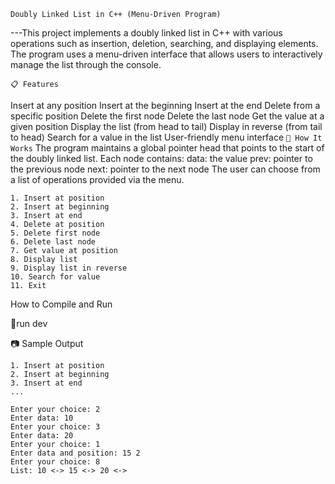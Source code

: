 ```Doubly Linked List in C++ (Menu-Driven Program)```


---This project implements a doubly linked list in C++ with various operations such as insertion, deletion, searching, and 
displaying elements. The program uses a menu-driven interface that allows users to interactively manage the list through the console.


```📋 Features```

Insert at any position
Insert at the beginning
Insert at the end
Delete from a specific position
Delete the first node
Delete the last node
Get the value at a given position
Display the list (from head to tail)
Display in reverse (from tail to head)
Search for a value in the list
User-friendly menu interface
```🧠 How It Works```
The program maintains a global pointer head that points to the start of the doubly linked list. Each node contains:
data: the value
prev: pointer to the previous node
next: pointer to the next node
The user can choose from a list of operations provided via the menu.

```--- MENU ---
1. Insert at position
2. Insert at beginning
3. Insert at end
4. Delete at position
5. Delete first node
6. Delete last node
7. Get value at position
8. Display list
9. Display list in reverse
10. Search for value
11. Exit
```
How to Compile and Run

🎁run dev

📷 Sample Output
```--- MENU ---
1. Insert at position
2. Insert at beginning
3. Insert at end
...

Enter your choice: 2
Enter data: 10
Enter your choice: 3
Enter data: 20
Enter your choice: 1
Enter data and position: 15 2
Enter your choice: 8
List: 10 <-> 15 <-> 20 <->
```

